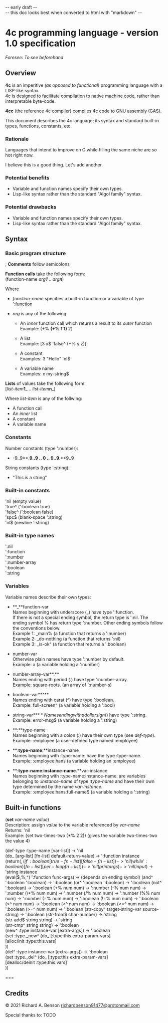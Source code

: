 -- early draft --  
-- this doc looks best when converted to html with "markdown" --

4c programming language - version 1.0 specification
===
_Foresee: To see beforehand_

## Overview
**4c** is an imperitive _(as opposed to functional)_ programming language with a LISP-like syntax.  
4c is designed to facilitate compilation to native machine code, rather than interpretable byte-code. 

**4cc** (the reference 4c compiler) compiles 4c code to GNU assembly (GAS).

This document describes the 4c language; its syntax and standard built-in types, functions, constants, etc.

### Rationale
Languages that intend to improve on C while filling the same niche are _so_ hot right now.

I believe this is a good thing. Let's add another.

### Potential benefits
  * Variable and function names specify their own types.  
  * Lisp-like syntax rather than the standard "Algol family" syntax.  

### Potential drawbacks
  * Variable and function names specify their own types.  
  * Lisp-like syntax rather than the standard "Algol family" syntax.  

## Syntax
### Basic program structure
; **Comments** follow semicolons  

**Function calls** take the following form:  
(function-name _arg**1**_ .. _arg**n**_)
 
Where  

  * _function-name_ specifies a built-in function or a variable of type ':function
  * _arg_ is any of the following:

    -   An _inner_ function call which returns a result to its _outer_ function  
        Example: (+% **(+% 1 1)** 2)

    -   A list  
        Example: [3 x$ 'false^ (+% y z)]

    -   A constant  
        Examples: 3 "Hello" 'nl$

    -   A variable name  
        Examples: x my-string$

**Lists** of values take the following form:  
[_list-item_**1**_ .. _list-item_**n**_]  

Where _list-item_ is any of the follwing:  

  * A function call
  * An _inner_ list
  * A constant
  * A variable name

### Constants
Number constants (type ':number):

  *  -9..9**.**9..9 .. 0 .. 9..9**.**9..9

String constants (type ':string):

  *  "This is a string"

### Built-in constants
'nil (empty value)  
'true^ (':boolean true)  
'false^ (':boolean false)  
'spc$ (blank-space ':string)  
'nl$ (newline ':string)  

### Built-in type names
':nil  
':function  
':number  
':number-array  
':boolean  
':string  

### Variables
Variable names describe their own types:  

  * **\_**function-var  
        Names beginning with underscore (\_) have type ':function.  
        If there is not a special ending symbol, the return type is ':nil. The ending symbol % has return type ':number. Other ending symbols follow the conventions below.  
        Example 1: \_main% (a function that returns a ':number)  
        Example 2: \_do-nothing (a function that returns ':nil)  
        Example 3: \_is-ok^ (a function that returns a ':boolean)  

  * number-var  
        Otherwise plain names have type ':number by default.  
        Example: x (a variable holding a ':number)  

  * number-array-var**.**  
        Names ending with period (.) have type ':number-array.  
        Example: square-roots. (an array of ':number-s)  

  * boolean-var**^**  
        Names ending with carat (^) have type ':boolean.  
        Example: full-screen^ (a variable holding a ':bool)  

  * string-var**$**  
        Names ending with a dollar sign ($) have type ':string.  
        Example: error-msg$ (a variable holding a ':string)  

  * **:**type-name  
        Names beginning with a colon (:) have their own type (see _def-type_).  
        Example: :employee (a user-defined type named :employee)  

  * **:**type-name**:**instance-name  
        Names beginning with :type-name: have the type :type-name.  
        Example: :employee:hans (a variable holding an :employee)  

  * **:**type-name**:**instance-name**.**var-instance  
        Names beginning with :type-name:instance-name. are variables belonging to _:instance-name_ of type _:type-name_ and have their own type determined by the name _var-instance_.  
        Example: :employee:hans:full-name$ (a variable holding a ':string)  

## Built-in functions
(**set** _var-name_ _value_)  
Description: assign _value_ to the variable referenced by _var-name_  
Returns: 'nil  
Example: (set two-times-two (\*% 2 2)) (gives the variable two-times-two the value 4)  

(def-type :type-name [var-list]) -> 'nil  
(do\_ [arg-list] [fn-list] default-return-value) -> ':function instance  
(return($,%,^) value-for-do) -> (depends on ending symbol)  
(if ':boolean [true-fn-list] [false-fn-list]) -> 'nil  
(while ':boolean) [fn-list] [per-loop fn-list]) -> 'nil  
(print args) -> 'nil  
(input$) -> 'string instance  
(eval($,%,^) ':function func-args) -> (depends on ending symbol)  
(and^ ':boolean ':boolean) -> ':boolean  
(or^ ':boolean ':boolean) -> ':boolean  
(not^ ':boolean) -> ':boolean  
(+% num num) -> ':number  
(-% num num) -> ':number  
(\*% num num) -> ':number  
(/% num num) -> ':number  
(%% num num) -> ':number  
(=% num num) -> ':boolean  
(!=% num num) -> ':boolean  
(>^ num num) -> ':boolean  
(<^ num num) -> ':boolean  
(<=^ num num) -> ':boolean  
(>=^ num num) -> ':boolean  
(str-copy^ target-string-var source-string) -> ':boolean  
(str-from$ char-number) -> 'string  
(str-add$ string string) -> 'string  
(str-cmp^ string string) -> ':boolean  
(new^ :type instance-var [extra-args]) -> ':boolean  
    (set :type._new^ (do\_ [:type:this extra-param-vars]  
      [alloc/init :type:this.vars]  
    ))  
(del^ :type instance-var [extra-args]) -> ':boolean  
    (set :type.\_del^ (do\_ [:type:this extra-param-vars]  
      [dealloc/deinit :type:this.vars]  
    ))  

===
## Credits

© 2021 Richard A. Benson <richardbenson91477@protonmail.com><br>

Special thanks to: TODO
